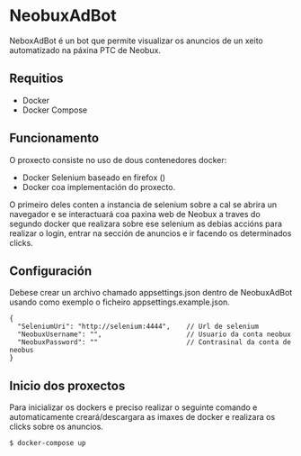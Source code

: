 # NeobuxAdBot

NeboxAdBot é un bot que permite visualizar os anuncios de un xeito automatizado na páxina PTC de Neobux.

## Requitios
- Docker
- Docker Compose

## Funcionamento
O proxecto consiste no uso de dous contenedores docker:

- Docker Selenium baseado en firefox ()
- Docker coa implementación do proxecto.

O primeiro deles conten a instancia de selenium sobre a cal se abrira un navegador e se interactuará coa paxina web de Neobux a traves do segundo docker que realizara sobre ese selenium as debias accións para realizar o login, entrar na sección de anuncios e ir facendo os determinados clicks.


## Configuración
Debese crear un archivo chamado appsettings.json dentro de NeobuxAdBot usando como exemplo o ficheiro appsettings.example.json.

```
{
  "SeleniumUri": "http://selenium:4444",    // Url de selenium
  "NeobuxUsername": "",                     // Usuario da conta neobux
  "NeobuxPassword": ""                      // Contrasinal da conta de neobus
}
```

## Inicio dos proxectos
Para inicializar os dockers e preciso realizar o seguinte comando e automaticamente creará/descargara as imaxes de docker e realizara os clicks sobre os anuncios.

    $ docker-compose up